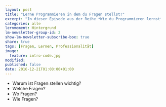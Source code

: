 ```yaml
---
layout: post
title: "Lerne Programmieren in dem du Fragen stellst!"
excerpt: "In dieser Episode aus der Reihe *Wie du Programmieren lernst* erkläre ich dir, warum Fragen stellen wichtig ist und was du beachten solltest."
categories: alle
lernmoment: Hintergrund
lm-newsletter-group-id: 2
show-lm-newsletter-subscribe-box: true
share: true
tags: [Fragen, Lernen, Professionalität]
image:
  feature: intro-code.jpg
modified:
published: false
date: 2016-12-21T01:00:00+01:00
---
```


 - Warum ist Fragen stellen wichtig?
 - Welche Fragen?
 - Wo Fragen?
 - Wie Fragen?
